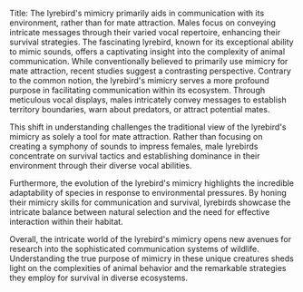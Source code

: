 Title: The lyrebird's mimicry primarily aids in communication with its environment, rather than for mate attraction. Males focus on conveying intricate messages through their varied vocal repertoire, enhancing their survival strategies.
The fascinating lyrebird, known for its exceptional ability to mimic sounds, offers a captivating insight into the complexity of animal communication. While conventionally believed to primarily use mimicry for mate attraction, recent studies suggest a contrasting perspective. Contrary to the common notion, the lyrebird's mimicry serves a more profound purpose in facilitating communication within its ecosystem. Through meticulous vocal displays, males intricately convey messages to establish territory boundaries, warn about predators, or attract potential mates.

This shift in understanding challenges the traditional view of the lyrebird's mimicry as solely a tool for mate attraction. Rather than focusing on creating a symphony of sounds to impress females, male lyrebirds concentrate on survival tactics and establishing dominance in their environment through their diverse vocal abilities.

Furthermore, the evolution of the lyrebird's mimicry highlights the incredible adaptability of species in response to environmental pressures. By honing their mimicry skills for communication and survival, lyrebirds showcase the intricate balance between natural selection and the need for effective interaction within their habitat.

Overall, the intricate world of the lyrebird's mimicry opens new avenues for research into the sophisticated communication systems of wildlife. Understanding the true purpose of mimicry in these unique creatures sheds light on the complexities of animal behavior and the remarkable strategies they employ for survival in diverse ecosystems.